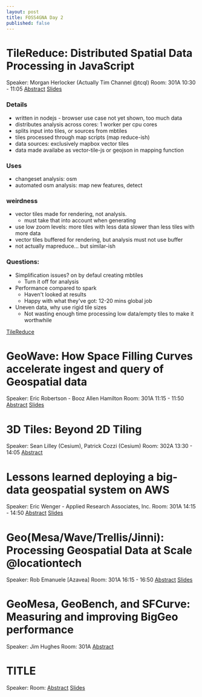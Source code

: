 ```yaml
---
layout: post
title: FOSS4GNA Day 2
published: false
---
```


# TileReduce: Distributed Spatial Data Processing in JavaScript

Speaker: Morgan Herlocker (Actually Tim Channel @tcql)
Room: 301A
10:30 - 11:05
[Abstract](https://2016.foss4g-na.org/session/tilereduce-distributed-spatial-data-processing-javascript)
[Slides](http://morganherlocker.github.io/talks/tile-reduce/)

### Details

* written in nodejs - browser use case not yet shown, too much data
* distributes analysis across cores: 1 worker per cpu cores
* splits input into tiles, or sources from mbtiles
* tiles processed through map scripts (map reduce-ish)
* data sources: exclusively mapbox vector tiles
* data made availabe as vector-tile-js or geojson in mapping function

### Uses

* changeset analysis: osm
* automated osm analysis: map new features, detect

### weirdness

* vector tiles made for rendering, not analysis.
  * must take that into account when generating
* use low zoom levels: more tiles with less data slower than less tiles with more data
* vector tiles buffered for rendering, but analysis must not use buffer
* not actually mapreduce... but similar-ish

### Questions:

* Simplification issues? on by defaul creating mbtiles
  * Turn it off for analysis
* Performance compared to spark
  * Haven't looked at results
  * Happy with what they've got: 12-20 mins global job
* Uneven data, why use rigid tile sizes
  * Not wasting enough time processing low data/empty tiles to make it worthwhile

[TileReduce](https://github.com/mapbox/tile-reduce)

# GeoWave: How Space Filling Curves accelerate ingest and query of Geospatial data

Speaker: Eric Robertson - Booz Allen Hamilton
Room: 301A
11:15 - 11:50
[Abstract](https://2016.foss4g-na.org/session/geowave-how-space-filling-curves-accelerate-ingest-and-query-geospatial-data)
[Slides](https://2016.foss4g-na.org/sites/default/files/slides/geowave-draft_0.pptx)



# 3D Tiles: Beyond 2D Tiling

Speaker: Sean Lilley (Cesium), Patrick Cozzi (Cesium)
Room: 302A
13:30 - 14:05
[Abstract](https://2016.foss4g-na.org/session/3d-tiles-beyond-2d-tiling)



# Lessons learned deploying a big-data geospatial system on AWS

Speaker: Eric Wenger - Applied Research Associates, Inc.
Room: 301A
14:15 - 14:50
[Abstract](https://2016.foss4g-na.org/session/lessons-learned-deploying-big-data-geospatial-system-aws)
[Slides](https://2016.foss4g-na.org/sites/default/files/slides/FOSS4G2016_EWenger_LessonsLearnedBigDataGeo.pdf)




# Geo(Mesa/Wave/Trellis/Jinni): Processing Geospatial Data at Scale @locationtech

Speaker: Rob Emanuele [Azavea]
Room: 301A
16:15 - 16:50
[Abstract](https://2016.foss4g-na.org/session/geomesawavetrellisjinni-processing-geospatial-data-scale-locationtech)
[Slides](http://www.slideshare.net/lossyrob/processing-geospatial-at-scale-at-locationtech)




# GeoMesa, GeoBench, and SFCurve: Measuring and improving BigGeo performance

Speaker: Jim Hughes
Room: 301A
[Abstract](https://2016.foss4g-na.org/session/geomesa-geobench-and-sfcurve-measuring-and-improving-biggeo-performance)





# TITLE

Speaker: 
Room:
[Abstract]()
[Slides]()
